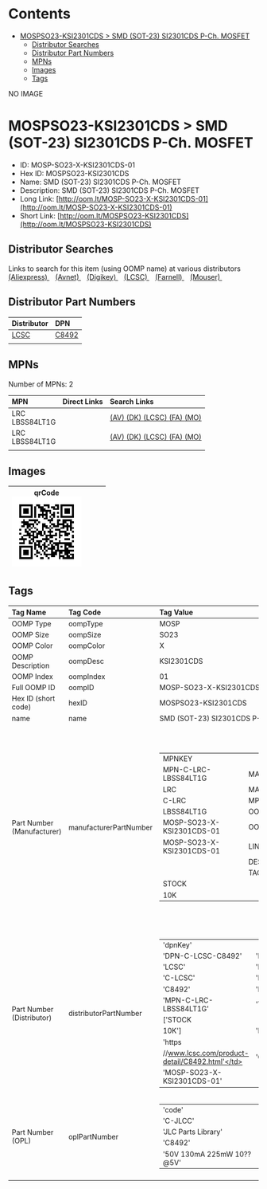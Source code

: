 



Contents
========

* [MOSPSO23-KSI2301CDS > SMD (SOT-23) SI2301CDS P-Ch. MOSFET](#mospso23-ksi2301cds--smd-sot-23-si2301cds-p-ch-mosfet)
	* [Distributor Searches](#distributor-searches)
	* [Distributor Part Numbers](#distributor-part-numbers)
	* [MPNs](#mpns)
	* [Images](#images)
	* [Tags](#tags)
  
NO IMAGE  
# MOSPSO23-KSI2301CDS > SMD (SOT-23) SI2301CDS P-Ch. MOSFET

- ID: MOSP-SO23-X-KSI2301CDS-01
- Hex ID: MOSPSO23-KSI2301CDS
- Name: SMD (SOT-23) SI2301CDS P-Ch. MOSFET
- Description: SMD (SOT-23) SI2301CDS P-Ch. MOSFET
- Long Link: [http://oom.lt/MOSP-SO23-X-KSI2301CDS-01](http://oom.lt/MOSP-SO23-X-KSI2301CDS-01)
- Short Link: [http://oom.lt/MOSPSO23-KSI2301CDS](http://oom.lt/MOSPSO23-KSI2301CDS)

## Distributor Searches
  
Links to search for this item (using OOMP name) at various distributors  
[(Aliexpress) ](https://www.aliexpress.com/wholesale?SearchText=1117SMD+SOT-23+SI2301CDS+P-Ch.+MOSFET)&nbsp;&nbsp;&nbsp;[(Avnet) ](https://www.avnet.com/shop/us/search/SMD+SOT-23+SI2301CDS+P-Ch.+MOSFET)&nbsp;&nbsp;&nbsp;[(Digikey) ](https://www.digikey.co.uk/en/products/result?s=SMD+SOT-23+SI2301CDS+P-Ch.+MOSFET)&nbsp;&nbsp;&nbsp;[(LCSC) ](https://www.lcsc.com/search?q=SMD+SOT-23+SI2301CDS+P-Ch.+MOSFET)&nbsp;&nbsp;&nbsp;[(Farnell) ](https://uk.farnell.com/search?st=SMD+SOT-23+SI2301CDS+P-Ch.+MOSFET)&nbsp;&nbsp;&nbsp;[(Mouser) ](https://www.mouser.com/c/?q=SMD+SOT-23+SI2301CDS+P-Ch.+MOSFET)&nbsp;&nbsp;&nbsp;
## Distributor Part Numbers
  

|Distributor|DPN|
| :--- | :--- |
|[LCSC](https://www.lcsc.com/product-detail/C8492.html)|[C8492](https://www.lcsc.com/product-detail/C8492.html)|
|||

## MPNs
  
Number of MPNs: 2  

|MPN|Direct Links|Search Links|
| :--- | :--- | :--- |
|LRC<br>LBSS84LT1G||[(AV) ](https://www.avnet.com/shop/us/search/LBSS84LT1G)[(DK) ](https://www.digikey.co.uk/products/en?keywords=LBSS84LT1G)[(LCSC) ](https://www.lcsc.com/search?q=LBSS84LT1G)[(FA) ](https://uk.farnell.com/search?st=LBSS84LT1G)[(MO) ](https://www.mouser.com/c/?q=LBSS84LT1G)|
|LRC<br>LBSS84LT1G||[(AV) ](https://www.avnet.com/shop/us/search/LBSS84LT1G)[(DK) ](https://www.digikey.co.uk/products/en?keywords=LBSS84LT1G)[(LCSC) ](https://www.lcsc.com/search?q=LBSS84LT1G)[(FA) ](https://uk.farnell.com/search?st=LBSS84LT1G)[(MO) ](https://www.mouser.com/c/?q=LBSS84LT1G)|
||||

## Images
  

|qrCode<br>[![](https://raw.githubusercontent.com/oomlout/oomlout_OOMP_parts_V2/main/MOSP/SO23/X/KSI2301CDS/01/qrCode_140.png)](https://github.com/oomlout/oomlout_OOMP_parts_V2/tree/main/MOSP/SO23/X/KSI2301CDS/01/qrCode.png)||||
| :---: | :---: | :---: | :---: |

## Tags
  

|Tag Name|Tag Code|Tag Value|
| :--- | :--- | :--- |
|OOMP Type|oompType|MOSP|
|OOMP Size|oompSize|SO23|
|OOMP Color|oompColor|X|
|OOMP Description|oompDesc|KSI2301CDS|
|OOMP Index|oompIndex|01|
|Full OOMP ID|oompID|MOSP-SO23-X-KSI2301CDS-01|
|Hex ID (short code)|hexID|MOSPSO23-KSI2301CDS|
|name|name|SMD (SOT-23) SI2301CDS P-Ch. MOSFET|
|Part Number (Manufacturer)|manufacturerPartNumber|<table><tr><td>MPNKEY</td></tr><tr><td> MPN-C-LRC-LBSS84LT1G</td><td> MANUFACTURER</td></tr><tr><td> LRC</td><td> MANUCODE</td></tr><tr><td> C-LRC</td><td> MPN</td></tr><tr><td> LBSS84LT1G</td><td> OOMPIDPARTIAL</td></tr><tr><td> MOSP-SO23-X-KSI2301CDS-01</td><td> OOMPID</td></tr><tr><td> MOSP-SO23-X-KSI2301CDS-01</td><td> LINK</td></tr><tr><td> </td><td> DESCRIPTION</td></tr><tr><td> </td><td> TAGS</td></tr><tr><td> STOCK</td></tr><tr><td>10K</td></tr></table></td><td> <table><tr><td>MPNKEY</td></tr><tr><td> MPN-C-LRC-LBSS84LT1G</td><td> MANUFACTURER</td></tr><tr><td> LRC</td><td> MANUCODE</td></tr><tr><td> C-LRC</td><td> MPN</td></tr><tr><td> LBSS84LT1G</td><td> OOMPIDPARTIAL</td></tr><tr><td> MOSP-SO23-X-KSI2301CDS-01</td><td> OOMPID</td></tr><tr><td> MOSP-SO23-X-KSI2301CDS-01</td><td> LINK</td></tr><tr><td> </td><td> DESCRIPTION</td></tr><tr><td> </td><td> TAGS</td></tr><tr><td> STOCK</td></tr><tr><td>10K</td></tr></table>|
|Part Number (Distributor)|distributorPartNumber|<table><tr><td>'dpnKey'</td></tr><tr><td> 'DPN-C-LCSC-C8492'</td><td> 'DISTRIBUTOR'</td></tr><tr><td> 'LCSC'</td><td> 'DISTRCODE'</td></tr><tr><td> 'C-LCSC'</td><td> 'DPN'</td></tr><tr><td> 'C8492'</td><td> 'MPN'</td></tr><tr><td> 'MPN-C-LRC-LBSS84LT1G'</td><td> 'TAGS'</td></tr><tr><td> ['STOCK</td></tr><tr><td>10K']</td><td> 'LINK'</td></tr><tr><td> 'https</td></tr><tr><td>//www.lcsc.com/product-detail/C8492.html'</td><td> 'OOMPID'</td></tr><tr><td> 'MOSP-SO23-X-KSI2301CDS-01'</td></tr></table>|
|Part Number (OPL)|oplPartNumber|<table><tr><td>'code'</td></tr><tr><td> 'C-JLCC'</td><td> 'name'</td></tr><tr><td> 'JLC Parts Library'</td><td> 'partID'</td></tr><tr><td> 'C8492'</td><td> 'partName'</td></tr><tr><td> '50V 130mA 225mW 10??@5V'</td></tr></table>|
||||
